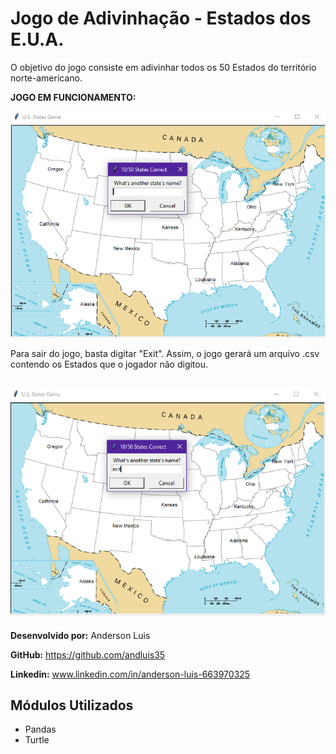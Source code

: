 # Jogo de Adivinhação - Estados dos E.U.A.
O objetivo do jogo consiste em adivinhar todos os 50 Estados do território norte-americano.

**JOGO EM FUNCIONAMENTO:**

![US States Game em funcionamento](./Game/game_images/demonstration.png)

Para sair do jogo, basta digitar "Exit". Assim, o jogo gerará um arquivo .csv contendo os Estados que o jogador não digitou.

![US States Game em funcionamento](./Game/game_images/demonstration_exit.png)
---
**Desenvolvido por:** Anderson Luis

**GitHub:** https://github.com/andluis35

**Linkedin:** www.linkedin.com/in/anderson-luis-663970325

## Módulos Utilizados
* Pandas
* Turtle
